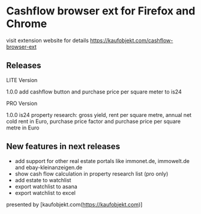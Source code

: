 # Cashflow browser ext for Firefox and Chrome

visit extension website for details
https://kaufobjekt.com/cashflow-browser-ext

## Releases
LITE Version

1.0.0 add cashflow button and purchase price per square meter to is24

PRO Version

1.0.0 is24 property research: gross yield, rent per square metre, annual net cold rent in Euro, purchase price factor and purchase price per square metre in Euro

## New features in next releases

- add support for other real estate portals like immonet.de, immowelt.de and ebay-kleinanzeigen.de
- show cash flow calculation in property research list (pro only)
- add estate to watchlist
- export watchlist to asana
- export watchlist to excel

presented by [kaufobjekt.com(https://kaufobjekt.com)]
